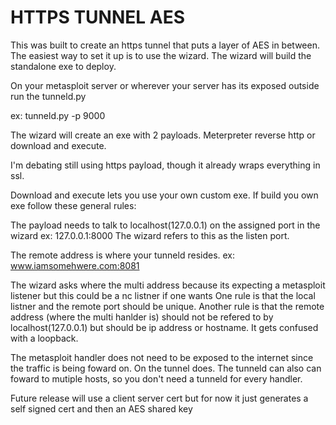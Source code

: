 HTTPS TUNNEL AES
==========

This was built to create an https tunnel that puts a layer of AES in between.  The easiest way to set it up is to use the wizard.
The wizard will build the standalone exe to deploy.

On your metasploit server or wherever your server has its exposed outside run the tunneld.py 

ex:
tunneld.py -p 9000


The wizard will create an exe with 2 payloads.  Meterpreter reverse http or download and execute.

I'm debating still using https payload, though it already wraps everything in ssl.

Download and execute lets you use your own custom exe.   If build you own exe follow these general rules:

The payload needs to talk to localhost(127.0.0.1) on the assigned port in the wizard
ex:
127.0.0.1:8000 
The wizard refers to this as the listen port.

The remote address is where your tunneld resides.
ex:
www.iamsomehwere.com:8081

The wizard asks where the multi address because its expecting a metasploit listener but this could be a nc listner if one wants
One rule is that the local listner and the remote port should be unique.
Another rule is that the remote address (where the multi hanlder is) should not be refered to by localhost(127.0.0.1) but should be ip address or hostname.  It gets confused with a loopback.

The metasploit handler does not need to be exposed to the internet since the traffic is being foward on.  On the tunnel does.  The tunneld can also can foward to mutiple hosts, so you don't need a tunneld for every handler.

Future release will use a client server cert but for now it just generates a self signed cert and then an AES shared key


